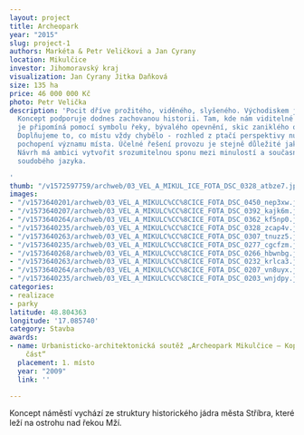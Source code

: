 ```yaml
---
layout: project
title: Archeopark
year: "2015"
slug: project-1
authors: Markéta & Petr Veličkovi a Jan Cyrany
location: Mikulčice
investor: Jihomoravský kraj
visualization: Jan Cyrany Jitka Daňková
size: 135 ha
price: 46 000 000 Kč
photo: Petr Velička
description: 'Pocit dříve prožitého, viděného, slyšeného. Východiskem je samotné místo.
  Koncept podporuje dodnes zachovanou historii. Tam, kde nám viditelné známky vymizely,
  je připomíná pomocí symbolu řeky, bývalého opevnění, skic zaniklého obrazu místa…
  Doplňujeme to, co místu vždy chybělo - rozhled z ptačí perspektivy nutný k plnému
  pochopení významu místa. Účelné řešení provozu je stejně důležité jako řešení detailů.
  Návrh má ambici vytvořit srozumitelnou sponu mezi minulostí a současností za použití
  soudobého jazyka.

'
thumb: "/v1572597759/archweb/03_VEL_A_MIKUL_ICE_FOTA_DSC_0328_atbze7.jpg"
images:
- "/v1573640201/archweb/03_VEL_A_MIKULC%CC%8CICE_FOTA_DSC_0450_nep3xw.jpg"
- "/v1573640207/archweb/03_VEL_A_MIKULC%CC%8CICE_FOTA_DSC_0392_kajk6m.jpg"
- "/v1573640264/archweb/03_VEL_A_MIKULC%CC%8CICE_FOTA_DSC_0362_kf5np0.jpg"
- "/v1573640235/archweb/03_VEL_A_MIKULC%CC%8CICE_FOTA_DSC_0328_zcap4v.jpg"
- "/v1573640263/archweb/03_VEL_A_MIKULC%CC%8CICE_FOTA_DSC_0307_tnuzz5.jpg"
- "/v1573640235/archweb/03_VEL_A_MIKULC%CC%8CICE_FOTA_DSC_0277_cgcfzm.jpg"
- "/v1573640268/archweb/03_VEL_A_MIKULC%CC%8CICE_FOTA_DSC_0266_hbwnbg.jpg"
- "/v1573640263/archweb/03_VEL_A_MIKULC%CC%8CICE_FOTA_DSC_0232_krlca3.jpg"
- "/v1573640264/archweb/03_VEL_A_MIKULC%CC%8CICE_FOTA_DSC_0207_vn8uyx.jpg"
- "/v1573640235/archweb/03_VEL_A_MIKULC%CC%8CICE_FOTA_DSC_0203_wnjdpy.jpg"
categories:
- realizace
- parky
latitude: 48.804363
longitude: '17.085740'
category: Stavba
awards:
- name: Urbanisticko-architektonická soutěž „Archeopark Mikulčice – Kopčany – česká
    část“
  placement: 1. místo
  year: "2009"
  link: ''

---
```

Koncept náměstí vychází ze struktury historického jádra města Stříbra, které leží na ostrohu nad řekou Mží.